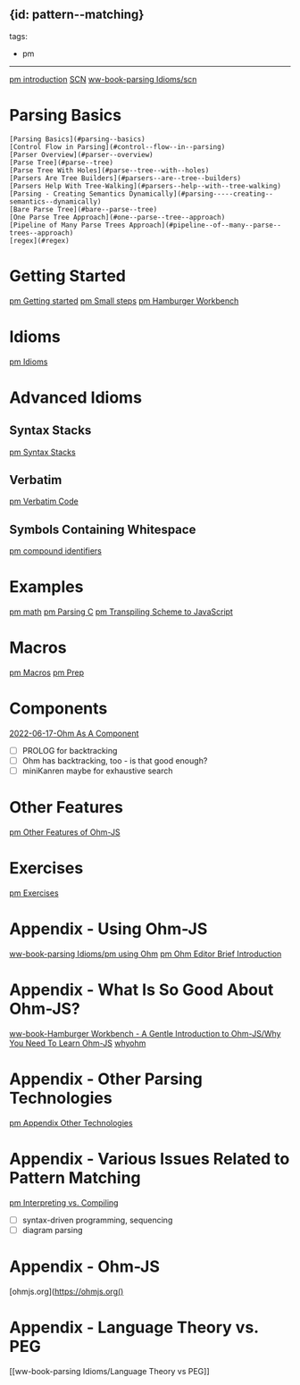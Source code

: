{id: pattern--matching}
---
tags:
- pm
---
[pm introduction](#pm--introduction)
[SCN](#scn)
[ww-book-parsing Idioms/scn](#ww-book-parsing--idioms/scn)
# Parsing Basics 
    [Parsing Basics](#parsing--basics)
    [Control Flow in Parsing](#control--flow--in--parsing)
    [Parser Overview](#parser--overview)
    [Parse Tree](#parse--tree)
    [Parse Tree With Holes](#parse--tree--with--holes)
    [Parsers Are Tree Builders](#parsers--are--tree--builders)
    [Parsers Help With Tree-Walking](#parsers--help--with--tree-walking)
    [Parsing - Creating Semantics Dynamically](#parsing-----creating--semantics--dynamically)
    [Bare Parse Tree](#bare--parse--tree)
    [One Parse Tree Approach](#one--parse--tree--approach)
    [Pipeline of Many Parse Trees Approach](#pipeline--of--many--parse--trees--approach)
    [regex](#regex)

# Getting Started
[pm Getting started](#pm--getting--started)
[pm Small steps](#pm--small--steps)
[pm Hamburger Workbench](#pm--hamburger--workbench)
# Idioms
[pm Idioms](#pm--idioms)
# Advanced Idioms
## Syntax Stacks
[pm Syntax Stacks](#pm--syntax--stacks)
## Verbatim
[pm Verbatim Code](#pm--verbatim--code)
## Symbols Containing Whitespace
[pm compound identifiers](#pm--compound--identifiers)
# Examples
[pm math](#pm--math)
[pm Parsing C](#pm--parsing--c)
[pm Transpiling Scheme to JavaScript](#pm--transpiling--scheme--to--javascript)
# Macros
[pm Macros](#pm--macros)
[pm Prep](#pm--prep)
# Components
[2022-06-17-Ohm As A Component](#2022-06-17-ohm--as--a--component)
- [ ] PROLOG for backtracking
- [ ] Ohm has backtracking, too - is that good enough?
- [ ] miniKanren maybe for exhaustive search
# Other Features
[pm Other Features of Ohm-JS](#pm--other--features--of--ohm-js)
# Exercises
[pm Exercises](#pm--exercises)
# Appendix - Using Ohm-JS
[ww-book-parsing Idioms/pm using Ohm](#ww-book-parsing--idioms/pm--using--ohm)
[pm Ohm Editor Brief Introduction](#pm--ohm--editor--brief--introduction)
# Appendix - What Is So Good About Ohm-JS?
[ww-book-Hamburger Workbench - A Gentle Introduction to Ohm-JS/Why You Need To Learn Ohm-JS](#ww-book-hamburger--workbench-----a--gentle--introduction--to--ohm-js/why--you--need--to--learn--ohm-js)
[whyohm](#whyohm)
# Appendix - Other Parsing Technologies
[pm Appendix Other Technologies](#pm--appendix--other--technologies)
# Appendix - Various Issues Related to Pattern Matching
[pm Interpreting vs. Compiling](#pm--interpreting--vs.--compiling)
- [ ] syntax-driven programming, sequencing
- [ ] diagram parsing

# Appendix - Ohm-JS
[ohmjs.org](https://ohmjs.org()
# Appendix - Language Theory vs. PEG
[[ww-book-parsing Idioms/Language Theory vs PEG]]